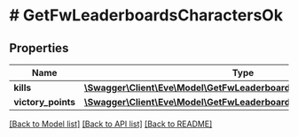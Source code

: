 # # GetFwLeaderboardsCharactersOk

## Properties

Name | Type | Description | Notes
------------ | ------------- | ------------- | -------------
**kills** | [**\Swagger\Client\Eve\Model\GetFwLeaderboardsCharactersKills**](GetFwLeaderboardsCharactersKills.md) |  | 
**victory_points** | [**\Swagger\Client\Eve\Model\GetFwLeaderboardsCharactersVictoryPoints**](GetFwLeaderboardsCharactersVictoryPoints.md) |  | 

[[Back to Model list]](../../README.md#documentation-for-models) [[Back to API list]](../../README.md#documentation-for-api-endpoints) [[Back to README]](../../README.md)


